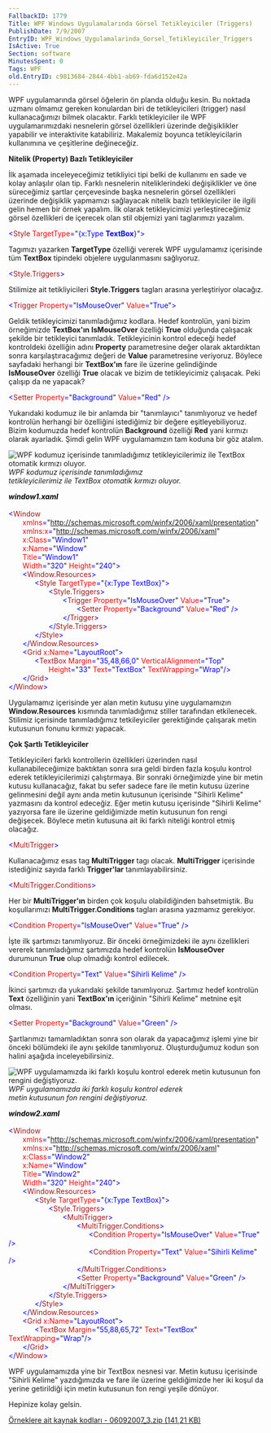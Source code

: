 ```yaml
---
FallbackID: 1779
Title: WPF Windows Uygulamalarında Görsel Tetikleyiciler (Triggers)
PublishDate: 7/9/2007
EntryID: WPF_Windows_Uygulamalarinda_Gorsel_Tetikleyiciler_Triggers
IsActive: True
Section: software
MinutesSpent: 0
Tags: WPF
old.EntryID: c9813684-2844-4bb1-ab69-fda6d152e42a
---
```

WPF uygulamarında görsel öğelerin ön planda olduğu kesin. Bu noktada
uzmanı olmamız gereken konulardan biri de tetikleyicileri (trigger)
nasıl kullanacağımızı bilmek olacaktır. Farklı tetikleyiciler ile WPF
uygulamarımızdaki nesnelerin görsel özellikleri üzerinde değişiklikler
yapabilir ve interaktivite katabiliriz. Makalemiz boyunca
tetikleyicilarin kullanımına ve çeşitlerine değineceğiz.

**Nitelik (Property) Bazlı Tetikleyiciler**

İlk aşamada inceleyeceğimiz tetikliyici tipi belki de kullanımı en sade
ve kolay anlaşılır olan tip. Farklı nesnelerin niteliklerindeki
değişiklikler ve öne süreceğimiz şartlar çerçevesinde başka nesnelerin
görsel özellikleri üzerinde değişiklik yapmamızı sağlayacak nitelik
bazlı tetikleyiciler ile ilgili gelin hemen bir örnek yapalım. İlk
olarak tetikleyicimizi yerleştireceğimiz görsel özellikleri de içerecek
olan stil objemizi yani taglarımızı yazalım.

<span style="color:blue; ">\<</span><span
style="color:#A31515; ">Style</span><span style="color:blue; ">
</span><span style="color:red; ">TargetType</span><span
style="color:blue; ">=</span><span>"<span style="color:blue; ">{x:Type
**TextBox**}</span>"<span style="color:blue; ">\></span></span>

Tagımızı yazarken **TargetType** özelliği vererek WPF uygulamamız
içerisinde tüm **TextBox** tipindeki objelere uygulanmasını sağlıyoruz.

<span style="color:blue; ">\<</span><span
style="color:#A31515; ">Style.Triggers</span><span
style="color:blue; ">\></span>

Stilimize ait tetikliyicileri **Style.Triggers** tagları arasına
yerleştiriyor olacağız.

<span style="color:blue; ">\<</span><span
style="color:#A31515; ">Trigger</span><span style="color:blue; ">
</span><span style="color:red; ">Property</span><span
style="color:blue; ">=</span><span>"<span
style="color:blue; ">IsMouseOver</span>"<span style="color:blue; ">
</span><span style="color:red; ">Value</span><span
style="color:blue; ">=</span>"<span
style="color:blue; ">True</span>"<span
style="color:blue; ">\></span></span>

Geldik tetikleyicimizi tanımladığımız kodlara. Hedef kontrolün, yani
bizim örneğimizde **TextBox'ın** **IsMouseOver** özelliği **True**
olduğunda çalışacak şekilde bir tetikleyici tanımladık. Tetikleyicinin
kontrol edeceği hedef kontroldeki özelliğin adını **Property**
parametresine değer olarak aktardıktan sonra karşılaştıracağımız değeri
de **Value** parametresine veriyoruz. Böylece sayfadaki herhangi bir
**TextBox'ın** fare ile üzerine gelindiğinde **IsMouseOver** özelliği
**True** olacak ve bizim de tetikleyicimiz çalışacak. Peki çalışıp da ne
yapacak?

<span style="color:blue; ">\<</span><span
style="color:#A31515; ">Setter</span><span style="color:blue; ">
</span><span style="color:red; ">Property</span><span
style="color:blue; ">=</span><span>"<span
style="color:blue; ">Background</span>"<span style="color:blue; ">
</span><span style="color:red; ">Value</span><span
style="color:blue; ">=</span>"<span
style="color:blue; ">Red</span>"<span style="color:blue; ">
/\></span></span>

Yukarıdaki kodumuz ile bir anlamda bir "tanımlayıcı" tanımlıyoruz ve
hedef kontrolün herhangi bir özelliğini istediğimiz bir değere
eşitleyebiliyoruz. Bizim kodumuzda hedef kontrolün **Background**
özelliği **Red** yani kırmızı olarak ayarladık. Şimdi gelin WPF
uygulamamızın tam koduna bir göz atalım.

![WPF kodumuz içerisinde tanımladığımız tetikleyicilerimiz ile TextBox
otomatik kırmızı
oluyor.](http://cdn.daron.yondem.com/assets/1779/06092007_1.png)\
 *WPF kodumuz içerisinde tanımladığımız\
 tetikleyicilerimiz ile TextBox otomatik kırmızı oluyor.*

<span style="color:blue; "><span
style="color: #000000;font-style: italic;font-weight: bold;">window1.xaml</span>\
\
 \<</span><span style="color:#A31515; ">Window</span>\
 <span style="color:blue; ">       </span><span
style="color:red; ">xmlns</span><span
style="color:blue; ">=</span><span>"<span
style="color:blue; ">http://schemas.microsoft.com/winfx/2006/xaml/presentation</span>"</span>\
 <span style="color:blue; ">       </span><span
style="color:red; ">xmlns:x</span><span
style="color:blue; ">=</span><span>"<span
style="color:blue; ">http://schemas.microsoft.com/winfx/2006/xaml</span>"</span>\
 <span style="color:blue; ">       </span><span
style="color:red; ">x:Class</span><span
style="color:blue; ">=</span><span>"<span
style="color:blue; ">Window1</span>"</span>\
 <span style="color:blue; ">       </span><span
style="color:red; ">x:Name</span><span
style="color:blue; ">=</span><span>"<span
style="color:blue; ">Window</span>"</span>\
 <span style="color:blue; ">       </span><span
style="color:red; ">Title</span><span
style="color:blue; ">=</span><span>"<span
style="color:blue; ">Window1</span>"</span>\
 <span style="color:blue; ">       </span><span
style="color:red; ">Width</span><span
style="color:blue; ">=</span><span>"<span
style="color:blue; ">320</span>"<span style="color:blue; "> </span><span
style="color:red; ">Height</span><span
style="color:blue; ">=</span>"<span
style="color:blue; ">240</span>"<span
style="color:blue; ">\></span></span>\
 <span style="color:blue; ">       \<</span><span
style="color:#A31515; ">Window.Resources</span><span
style="color:blue; ">\></span>\
 <span style="color:blue; ">             \<</span><span
style="color:#A31515; ">Style</span><span style="color:blue; ">
</span><span style="color:red; ">TargetType</span><span
style="color:blue; ">=</span><span>"<span style="color:blue; ">{x:Type
TextBox}</span>"<span style="color:blue; ">\></span></span>\
 <span style="color:blue; ">                    \<</span><span
style="color:#A31515; ">Style.Triggers</span><span
style="color:blue; ">\></span>\
 <span style="color:blue; ">                           \<</span><span
style="color:#A31515; ">Trigger</span><span style="color:blue; ">
</span><span style="color:red; ">Property</span><span
style="color:blue; ">=</span><span>"<span
style="color:blue; ">IsMouseOver</span>"<span style="color:blue; ">
</span><span style="color:red; ">Value</span><span
style="color:blue; ">=</span>"<span
style="color:blue; ">True</span>"<span
style="color:blue; ">\></span></span>\
 <span style="color:blue; ">                                 
\<</span><span style="color:#A31515; ">Setter</span><span
style="color:blue; "> </span><span
style="color:red; ">Property</span><span
style="color:blue; ">=</span><span>"<span
style="color:blue; ">Background</span>"<span style="color:blue; ">
</span><span style="color:red; ">Value</span><span
style="color:blue; ">=</span>"<span
style="color:blue; ">Red</span>"<span style="color:blue; ">
/\></span></span>\
 <span style="color:blue; ">                           \</</span><span
style="color:#A31515; ">Trigger</span><span
style="color:blue; ">\></span>\
 <span style="color:blue; ">                    \</</span><span
style="color:#A31515; ">Style.Triggers</span><span
style="color:blue; ">\></span>\
 <span style="color:blue; ">             \</</span><span
style="color:#A31515; ">Style</span><span
style="color:blue; ">\></span>\
 <span style="color:blue; ">       \</</span><span
style="color:#A31515; ">Window.Resources</span><span
style="color:blue; ">\></span>\
 <span style="color:blue; ">       \<</span><span
style="color:#A31515; ">Grid</span><span style="color:blue; ">
</span><span style="color:red; ">x:Name</span><span
style="color:blue; ">=</span><span>"<span
style="color:blue; ">LayoutRoot</span>"<span
style="color:blue; ">\></span></span>\
 <span style="color:blue; ">             \<</span><span
style="color:#A31515; ">TextBox</span><span style="color:blue; ">
</span><span style="color:red; ">Margin</span><span
style="color:blue; ">=</span><span>"<span
style="color:blue; ">35,48,66,0</span>"<span style="color:blue; ">
</span><span style="color:red; ">VerticalAlignment</span><span
style="color:blue; ">=</span>"<span
style="color:blue; ">Top</span>"<span style="color:blue; ">
</span></span>\
 <span style="color:blue; ">                    </span><span
style="color:red; ">Height</span><span
style="color:blue; ">=</span><span>"<span
style="color:blue; ">33</span>"<span style="color:blue; "> </span><span
style="color:red; ">Text</span><span style="color:blue; ">=</span>"<span
style="color:blue; ">TextBox</span>"<span style="color:blue; ">
</span><span style="color:red; ">TextWrapping</span><span
style="color:blue; ">=</span>"<span
style="color:blue; ">Wrap</span>"<span
style="color:blue; ">/\></span></span>\
 <span style="color:blue; ">       \</</span><span
style="color:#A31515; ">Grid</span><span style="color:blue; ">\></span>\
 <span style="line-height:115%; color:blue; ">\</</span><span
style="line-height:115%; color:#A31515; ">Window</span><span
style="color:blue; ">\></span>

Uygulamamız içerisinde yer alan metin kutusu yine uygulamamızın
**Window.Resources** kısmında tanımladığımız stiller tarafından
etkilenecek. Stilimiz içerisinde tanımladığımız tetkileyiciler
gerektiğinde çalışarak metin kutusunun fonunu kırmızı yapacak.

**Çok Şartlı Tetikleyiciler**

Tetikleyicileri farklı kontrollerin özellikleri üzerinden nasıl
kullanabileceğimize baktıktan sonra sıra geldi birden fazla koşulu
kontrol ederek tetikleyicilerimizi çalıştırmaya. Bir sonraki örneğimizde
yine bir metin kutusu kullanacağız, fakat bu sefer sadece fare ile metin
kutusu üzerine gelinmesini değil aynı anda metin kutusunun içerisinde
"Sihirli Kelime" yazmasını da kontrol edeceğiz. Eğer metin kutusu
içerisinde "Sihirli Kelime" yazıyorsa fare ile üzerine geldiğimizde
metin kutusunun fon rengi değişecek. Böylece metin kutusuna ait iki
farklı niteliği kontrol etmiş olacağız.

<span style="color:blue; ">\<</span><span
style="color:#A31515; ">MultiTrigger</span><span
style="color:blue; ">\></span>

Kullanacağımız esas tag **MultiTrigger** tagı olacak. **MultiTrigger**
içerisinde istediğiniz sayıda farklı **Trigger'lar**
tanımlayabilirsiniz.

<span style="color:blue; ">\<</span><span
style="color:#A31515; ">MultiTrigger.Conditions</span><span
style="color:blue; ">\></span>

Her bir **MultiTrigger'ın** birden çok koşulu olabildiğinden
bahsetmiştik. Bu koşullarımızı **MultiTrigger.Conditions** tagları
arasına yazmamız gerekiyor.

<span style="color:blue; ">\<</span><span
style="color:#A31515; ">Condition</span><span style="color:blue; ">
</span><span style="color:red; ">Property</span><span
style="color:blue; ">=</span><span>"<span
style="color:blue; ">IsMouseOver</span>"<span style="color:blue; ">
</span><span style="color:red; ">Value</span><span
style="color:blue; ">=</span>"<span
style="color:blue; ">True</span>"<span style="color:blue; ">
/\></span></span>

İşte ilk şartımızı tanımlıyoruz. Bir önceki örneğimizdeki ile aynı
özellikleri vererek tanımladığımız şartımızda hedef kontrolün
**IsMouseOver** durumunun **True** olup olmadığı kontrol edilecek.

<span style="color:blue; ">\<</span><span
style="color:#A31515; ">Condition</span><span style="color:blue; ">
</span><span style="color:red; ">Property</span><span
style="color:blue; ">=</span><span>"<span
style="color:blue; ">Text</span>"<span style="color:blue; ">
</span><span style="color:red; ">Value</span><span
style="color:blue; ">=</span>"<span style="color:blue; ">Sihirli
Kelime</span>"<span style="color:blue; "> /\></span></span>

İkinci şartımızı da yukarıdaki şekilde tanımlıyoruz. Şartımız hedef
kontrolün **Text** özelliğinin yani **TextBox'ın** içeriğinin "Sihirli
Kelime" metnine eşit olması.

<span style="color:blue; ">\<</span><span
style="color:#A31515; ">Setter</span><span style="color:blue; ">
</span><span style="color:red; ">Property</span><span
style="color:blue; ">=</span><span>"<span
style="color:blue; ">Background</span>"<span style="color:blue; ">
</span><span style="color:red; ">Value</span><span
style="color:blue; ">=</span>"<span
style="color:blue; ">Green</span>"<span style="color:blue; ">
/\></span></span>

Şartlarımızı tamamladıktan sonra son olarak da yapacağımız işlemi yine
bir önceki bölümdeki ile aynı şekilde tanımlıyoruz. Oluşturduğumuz kodun
son halini aşağıda inceleyebilirsiniz.

![WPF uygulamamızda iki farklı koşulu kontrol ederek metin kutusunun fon
rengini
değiştiyoruz.](http://cdn.daron.yondem.com/assets/1779/06092007_2.png)\
 *WPF uygulamamızda iki farklı koşulu kontrol ederek\
 metin kutusunun fon rengini değiştiyoruz.*

<span style="color:blue; "><span
style=" color: #000000;font-style: italic;font-weight: bold;">window2.xaml</span>\
\
 \<</span><span style="color:#A31515; ">Window</span>\
 <span style="color:blue; ">       </span><span
style="color:red; ">xmlns</span><span
style="color:blue; ">=</span><span>"<span
style="color:blue; ">http://schemas.microsoft.com/winfx/2006/xaml/presentation</span>"</span>\
 <span style="color:blue; ">       </span><span
style="color:red; ">xmlns:x</span><span
style="color:blue; ">=</span><span>"<span
style="color:blue; ">http://schemas.microsoft.com/winfx/2006/xaml</span>"</span>\
 <span style="color:blue; ">       </span><span
style="color:red; ">x:Class</span><span
style="color:blue; ">=</span><span>"<span
style="color:blue; ">Window2</span>"</span>\
 <span style="color:blue; ">       </span><span
style="color:red; ">x:Name</span><span
style="color:blue; ">=</span><span>"<span
style="color:blue; ">Window</span>"</span>\
 <span style="color:blue; ">       </span><span
style="color:red; ">Title</span><span
style="color:blue; ">=</span><span>"<span
style="color:blue; ">Window2</span>"</span>\
 <span style="color:blue; ">       </span><span
style="color:red; ">Width</span><span
style="color:blue; ">=</span><span>"<span
style="color:blue; ">320</span>"<span style="color:blue; "> </span><span
style="color:red; ">Height</span><span
style="color:blue; ">=</span>"<span
style="color:blue; ">240</span>"<span
style="color:blue; ">\></span></span>\
 <span style="color:blue; ">       \<</span><span
style="color:#A31515; ">Window.Resources</span><span
style="color:blue; ">\></span>\
 <span style="color:blue; ">             \<</span><span
style="color:#A31515; ">Style</span><span style="color:blue; ">
</span><span style="color:red; ">TargetType</span><span
style="color:blue; ">=</span><span>"<span style="color:blue; ">{x:Type
TextBox}</span>"<span style="color:blue; ">\></span></span>\
 <span style="color:blue; ">                    \<</span><span
style="color:#A31515; ">Style.Triggers</span><span
style="color:blue; ">\></span>\
 <span style="color:blue; ">                           \<</span><span
style="color:#A31515; ">MultiTrigger</span><span
style="color:blue; ">\></span>\
 <span style="color:blue; ">                                 
\<</span><span
style="color:#A31515; ">MultiTrigger.Conditions</span><span
style="color:blue; ">\></span>\
 <span style="color:blue; ">                                       
\<</span><span style="color:#A31515; ">Condition</span><span
style="color:blue; "> </span><span
style="color:red; ">Property</span><span
style="color:blue; ">=</span><span>"<span
style="color:blue; ">IsMouseOver</span>"<span style="color:blue; ">
</span><span style="color:red; ">Value</span><span
style="color:blue; ">=</span>"<span
style="color:blue; ">True</span>"<span style="color:blue; ">
/\></span></span>\
 <span style="color:blue; ">                                       
\<</span><span style="color:#A31515; ">Condition</span><span
style="color:blue; "> </span><span
style="color:red; ">Property</span><span
style="color:blue; ">=</span><span>"<span
style="color:blue; ">Text</span>"<span style="color:blue; ">
</span><span style="color:red; ">Value</span><span
style="color:blue; ">=</span>"<span style="color:blue; ">Sihirli
Kelime</span>"<span style="color:blue; "> /\></span></span>\
 <span style="color:blue; ">                                 
\</</span><span
style="color:#A31515; ">MultiTrigger.Conditions</span><span
style="color:blue; ">\></span>\
 <span style="color:blue; ">                                 
\<</span><span style="color:#A31515; ">Setter</span><span
style="color:blue; "> </span><span
style="color:red; ">Property</span><span
style="color:blue; ">=</span><span>"<span
style="color:blue; ">Background</span>"<span style="color:blue; ">
</span><span style="color:red; ">Value</span><span
style="color:blue; ">=</span>"<span
style="color:blue; ">Green</span>"<span style="color:blue; ">
/\></span></span>\
 <span style="color:blue; ">                           \</</span><span
style="color:#A31515; ">MultiTrigger</span><span
style="color:blue; ">\></span>\
 <span style="color:blue; ">                    \</</span><span
style="color:#A31515; ">Style.Triggers</span><span
style="color:blue; ">\></span>\
 <span style="color:blue; ">             \</</span><span
style="color:#A31515; ">Style</span><span
style="color:blue; ">\></span>\
 <span style="color:blue; ">       \</</span><span
style="color:#A31515; ">Window.Resources</span><span
style="color:blue; ">\></span>\
 <span style="color:blue; ">       \<</span><span
style="color:#A31515; ">Grid</span><span style="color:blue; ">
</span><span style="color:red; ">x:Name</span><span
style="color:blue; ">=</span><span>"<span
style="color:blue; ">LayoutRoot</span>"<span
style="color:blue; ">\></span></span>\
 <span style="color:blue; ">             \<</span><span
style="color:#A31515; ">TextBox</span><span style="color:blue; ">
</span><span style="color:red; ">Margin</span><span
style="color:blue; ">=</span><span>"<span
style="color:blue; ">55,88,65,72</span>"<span style="color:blue; ">
</span><span style="color:red; ">Text</span><span
style="color:blue; ">=</span>"<span
style="color:blue; ">TextBox</span>"<span style="color:blue; ">
</span><span style="color:red; ">TextWrapping</span><span
style="color:blue; ">=</span>"<span
style="color:blue; ">Wrap</span>"<span
style="color:blue; ">/\></span></span>\
 <span style="color:blue; ">       \</</span><span
style="color:#A31515; ">Grid</span><span style="color:blue; ">\></span>\
 <span style="line-height:115%; color:blue; ">\</</span><span
style="line-height:115%; color:#A31515; ">Window</span><span
style="color:blue; ">\></span>

WPF uygulamamızda yine bir TextBox nesnesi var. Metin kutusu içerisinde
"Sihirli Kelime" yazdığımızda ve fare ile üzerine geldiğimizde her iki
koşul da yerine getirildiği için metin kutusunun fon rengi yeşile
dönüyor.

Hepinize kolay gelsin.

[Örneklere ait kaynak kodları - 06092007\_3.zip (141,21
KB)](http://cdn.daron.yondem.com/assets/1779/06092007_3.zip)


